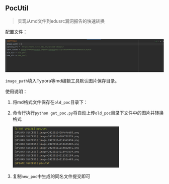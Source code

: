 ## PocUtil

> 实现从md文件到edusrc漏洞报告的快速转换

配置文件：

![image-20220115142907905](images/image-20220115142907905.png)	

`image_path`填入Typora等md编辑工具默认图片保存目录。

使用说明：

1. 将md格式文件保存在`old_poc`目录下：

2. 命令行执行`python get_poc.py`将自动上传`old_poc`目录下文件中的图片并转换格式

   <img src="images/image-20220115143227144.png" alt="image-20220115143227144" style="zoom:33%;" />	

3. 复制`new_poc`中生成的同名文件提交即可

